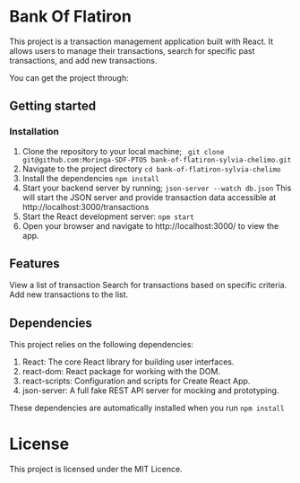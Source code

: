# Bank Of Flatiron
This project is a transaction management application built with React. It allows users to manage their transactions, search for specific past transactions, and add new transactions.

You can get the project through:

## Getting started
### Installation
1. Clone the repository to your local machine;
``` git clone git@github.com:Moringa-SDF-PTO5 bank-of-flatiron-sylvia-chelimo.git```
2. Navigate to the project directory
```cd bank-of-flatiron-sylvia-chelimo```
3. Install the dependencies
```npm install```
4. Start your backend server by running;
```json-server --watch db.json```
This will start the JSON server and provide transaction data accessible at http://localhost:3000/transactions
5. Start the React development server:
```npm start```
6. Open your browser and navigate to http://localhost:3000/ to view the app.
## Features
View a list of transaction
Search for transactions based on specific criteria.
Add new transactions to the list.
## Dependencies
This project relies on the following dependencies:
1. React: The core React library for building user interfaces.
2. react-dom: React package for working with the DOM.
3. react-scripts: Configuration and scripts for Create React App.
4. json-server: A full fake REST API server for mocking and prototyping.

These dependencies are automatically installed when you run ```npm install```
# License 
This project is licensed under the MIT Licence. 